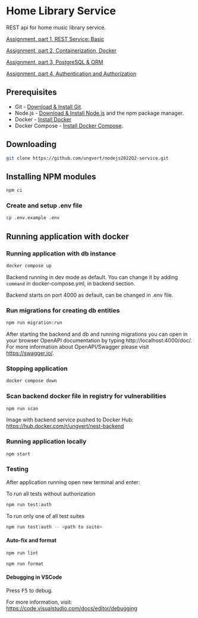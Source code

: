 # Home Library Service

REST api for home music library service.

[Assignment, part 1, REST Service: Basic](https://github.com/AlreadyBored/nodejs-assignments/blob/main/assignments/rest-service/assignment.md)

[Assignment, part 2, Containerization, Docker](https://github.com/AlreadyBored/nodejs-assignments/blob/main/assignments/containerization/assignment.md)

[Assignment, part 3, PostgreSQL & ORM](https://github.com/AlreadyBored/nodejs-assignments/blob/main/assignments/database-orm/assignment.md)

[Assignment, part 4, Authentication and Authorization](https://github.com/AlreadyBored/nodejs-assignments/blob/main/assignments/authentication/assignment.md)

## Prerequisites

- Git - [Download & Install Git](https://git-scm.com/downloads).
- Node.js - [Download & Install Node.js](https://nodejs.org/en/download/) and the npm package manager.
- Docker - [Install Docker](https://docs.docker.com/engine/install/)
- Docker Compose - [Install Docker Compose](https://docs.docker.com/compose/install/).

## Downloading

```bash
git clone https://github.com/ungvert/nodejs2022Q2-service.git
```

## Installing NPM modules

```bash
npm ci
```

### Create and setup .env file

```bash
cp .env.example .env
```

## Running application with docker

### Running application with db instance

```bash
docker compose up
```

Backend running in dev mode as default. You can change it by adding `command` in docker-compose.yml, in backend section.

Backend starts on port 4000 as default, can be changed in .env file.

### Run migrations for creating db entities

```bash
npm run migration:run
```

After starting the backend and db and running migrations you can open in your browser OpenAPI documentation by typing http://localhost:4000/doc/.
For more information about OpenAPI/Swagger please visit https://swagger.io/.

### Stopping application 

```bash
docker compose down
```

### Scan backend docker file in registry for vulnerabilities 

```bash
npm run scan
```

Image with backend service pushed to Docker Hub: https://hub.docker.com/r/ungvert/nest-backend


### Running application locally

```bash
npm start
```

### Testing

After application running open new terminal and enter:

To run all tests without authorization

```bash
npm run test:auth
```

To run only one of all test suites

```bash
npm run test:auth -- <path to suite>
```

#### Auto-fix and format

```bash
npm run lint
```

```bash
npm run format
```

#### Debugging in VSCode

Press <kbd>F5</kbd> to debug.

For more information, visit: https://code.visualstudio.com/docs/editor/debugging
